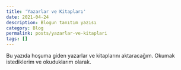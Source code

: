 ```yaml
---
title: 'Yazarlar ve Kitapları'
date: 2021-04-24
description: Blogun tanıtım yazısı
category: Blog
permalink: posts/yazarlar-ve-kitaplari
tags: []
---
```


Bu yazıda hoşuma giden yazarlar ve kitaplarını aktaracağım. Okumak istediklerim ve okuduklarım olarak.
